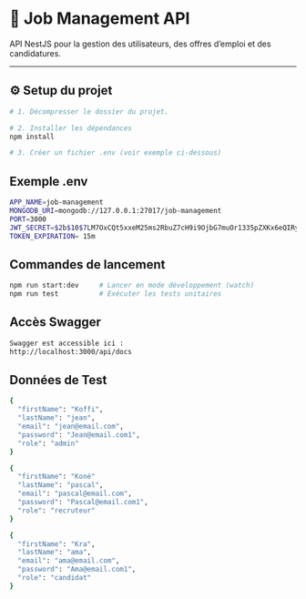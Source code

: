# 🚀 Job Management API

API NestJS pour la gestion des utilisateurs, des offres d’emploi et des candidatures.

---

## ⚙️ Setup du projet

```bash
# 1. Décompresser le dossier du projet.

# 2. Installer les dépendances
npm install

# 3. Créer un fichier .env (voir exemple ci-dessous)
```
## Exemple .env

```bash
APP_NAME=job-management
MONGODB_URI=mongodb://127.0.0.1:27017/job-management
PORT=3000
JWT_SECRET=$2b$10$7LM7OxCQt5xxeM25ms2RbuZ7cH9i9OjbG7muOr1335pZXKx6eQIRy
TOKEN_EXPIRATION= 15m
```

## Commandes de lancement

```bash
npm run start:dev     # Lancer en mode développement (watch)
npm run test          # Exécuter les tests unitaires
```

## Accès Swagger

```bash
Swagger est accessible ici :
http://localhost:3000/api/docs
```

## Données de Test

```bash
{
  "firstName": "Koffi",
  "lastName": "jean",
  "email": "jean@email.com",
  "password": "Jean@email.com1",
  "role": "admin"
}

{
  "firstName": "Koné"
  "lastName": "pascal",
  "email": "pascal@email.com",
  "password": "Pascal@email.com1",
  "role": "recruteur"
}

{
  "firstName": "Kra",
  "lastName": "ama",
  "email": "ama@email.com",
  "password": "Ama@email.com1",
  "role": "candidat"
}
```